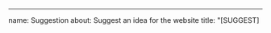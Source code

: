 ---
name: Suggestion
about: Suggest an idea for the website
title: "[SUGGEST] <title>"
labels: enhancement
body:
  - type: dropdown
    attributes:
      label: The suggestion is related to? (You can choose more than one)
      multiple: true
      options:
        - Minecraft Bedrock Edition
        - Minecraft Java Edition
        - Miscellaneous
        - Others
      required: true
 - type: textarea
    attributes:
      label: Details
      placeholder: Write your suggestion details here
    validations:
      required: true
